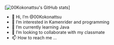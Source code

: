 [![00Kokonattsu's GitHub stats](https://github-readme-stats.vercel.app/api?username=00Kokonattsu)]

- 👋 Hi, I’m @00Kokonattsu
- 👀 I’m interested in Kamenrider and programming
- 🌱 I’m currently learning Java
- 💞️ I’m looking to collaborate with my classmate
- 📫 How to reach me ...

<!---
00Kokonattsu/00Kokonattsu is a ✨ special ✨ repository because its `README.md` (this file) appears on your GitHub profile.
You can click the Preview link to take a look at your changes.
--->
